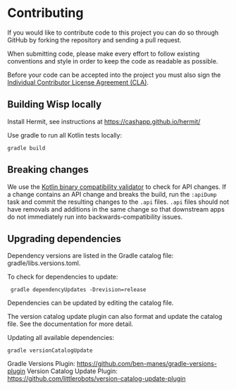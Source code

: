 # Contributing

If you would like to contribute code to this project you can do so through GitHub by forking the repository and sending
a pull request.

When submitting code, please make every effort to follow existing conventions and style in order to keep the code as
readable as possible.

Before your code can be accepted into the project you must also sign the
[Individual Contributor License Agreement (CLA)][1].

## Building Wisp locally

Install Hermit, see instructions at https://cashapp.github.io/hermit/

Use gradle to run all Kotlin tests locally:

```shell
gradle build
```

## Breaking changes

We use the [Kotlin binary compatibility validator][2] to check for API changes. If a change contains an API change and
breaks the build, run the `:apiDump` task and commit the resulting changes to the `.api` files. `.api` files should not
have removals and additions in the same change so that downstream apps do not immediately run into
backwards-compatibility issues.

## Upgrading dependencies

Dependency versions are listed in the Gradle catalog file: gradle/libs.versions.toml.  

To check for dependencies to update:

```shell
 gradle dependencyUpdates -Drevision=release
```

Dependencies can be updated by editing the catalog file.

The version catalog update plugin can also format and update the catalog file.  See the documentation for more detail.

Updating all available dependencies:

```shell
gradle versionCatalogUpdate
```

Gradle Versions Plugin: https://github.com/ben-manes/gradle-versions-plugin
Version Catalog Update Plugin: https://github.com/littlerobots/version-catalog-update-plugin

[1]: https://spreadsheets.google.com/spreadsheet/viewform?formkey=dDViT2xzUHAwRkI3X3k5Z0lQM091OGc6MQ&ndplr=1

[2]: https://github.com/Kotlin/binary-compatibility-validator

